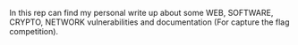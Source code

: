 In this rep can find my personal write up about some WEB, SOFTWARE, CRYPTO, NETWORK vulnerabilities and documentation (For capture the flag competition).
